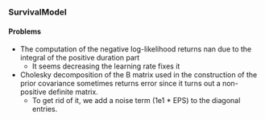 ### SurvivalModel



#### Problems
- The computation of the negative log-likelihood returns nan due to the integral of the positive duration part
    + It seems decreasing the learning rate fixes it
- Cholesky decomposition of the B matrix used in the construction of the prior covariance sometimes returns error since it turns out a non-positive definite matrix. 
    + To get rid of it, we add a noise term (1e1 * EPS) to the diagonal entries.